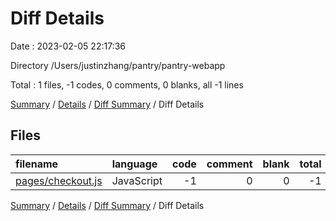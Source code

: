 # Diff Details

Date : 2023-02-05 22:17:36

Directory /Users/justinzhang/pantry/pantry-webapp

Total : 1 files,  -1 codes, 0 comments, 0 blanks, all -1 lines

[Summary](results.md) / [Details](details.md) / [Diff Summary](diff.md) / Diff Details

## Files
| filename | language | code | comment | blank | total |
| :--- | :--- | ---: | ---: | ---: | ---: |
| [pages/checkout.js](/pages/checkout.js) | JavaScript | -1 | 0 | 0 | -1 |

[Summary](results.md) / [Details](details.md) / [Diff Summary](diff.md) / Diff Details